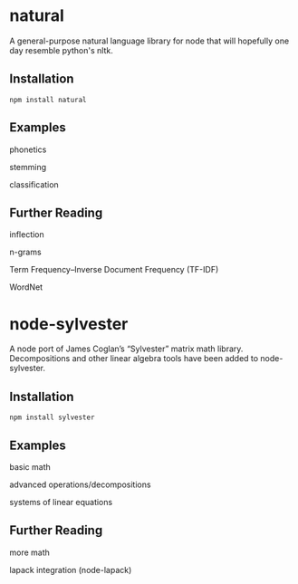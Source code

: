
natural
=======

A general-purpose natural language library for node that will hopefully one day resemble python's nltk.

Installation
------------

    npm install natural

Examples
--------

phonetics

stemming

classification

Further Reading
---------------

inflection

n-grams

Term Frequency–Inverse Document Frequency (TF-IDF)

WordNet

node-sylvester
==============

A node port of James Coglan’s “Sylvester” matrix math library. Decompositions and other linear algebra 
tools have been added to node-sylvester.

Installation
------------

    npm install sylvester

Examples
--------

basic math

advanced operations/decompositions

systems of linear equations

Further Reading
---------------

more math

lapack integration (node-lapack)
